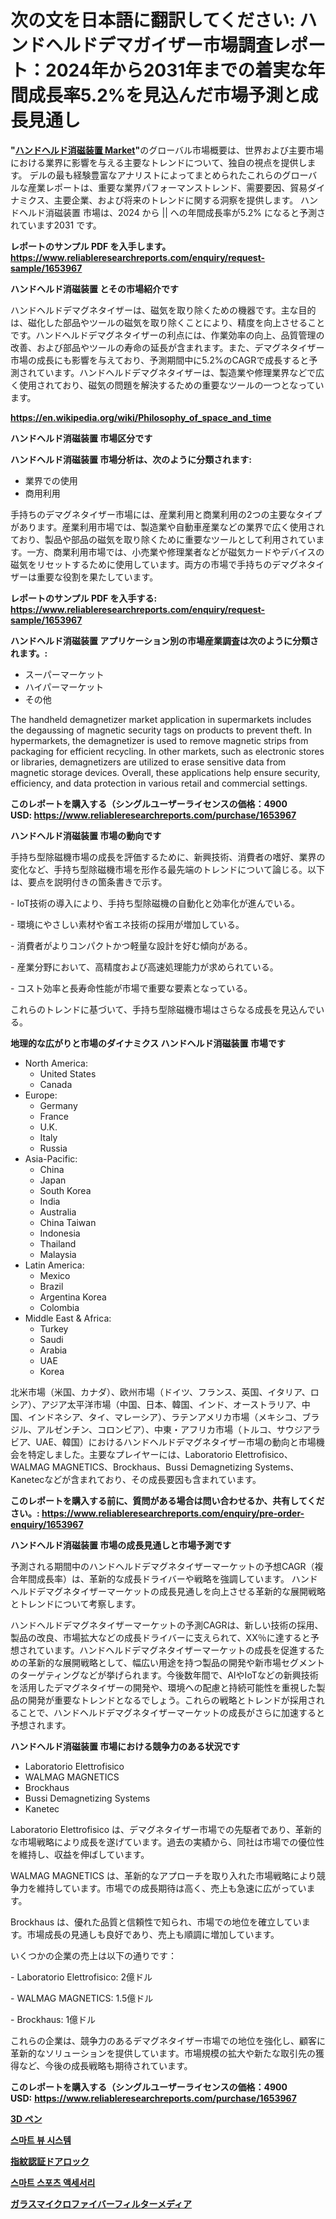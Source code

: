 <p><h1>次の文を日本語に翻訳してください: ハンドヘルドデマガイザー市場調査レポート：2024年から2031年までの着実な年間成長率5.2%を見込んだ市場予測と成長見通し</h1></p><p><strong>"<a href="https://www.reliableresearchreports.com/handheld-demagnetizer-r1653967">ハンドヘルド消磁装置 Market</a>"</strong>のグローバル市場概要は、世界および主要市場における業界に影響を与える主要なトレンドについて、独自の視点を提供します。 デルの最も経験豊富なアナリストによってまとめられたこれらのグローバルな産業レポートは、重要な業界パフォーマンストレンド、需要要因、貿易ダイナミクス、主要企業、および将来のトレンドに関する洞察を提供します。 ハンドヘルド消磁装置 市場は、2024 から || への年間成長率が5.2% になると予測されています2031 です。</p>
<p><strong>レポートのサンプル PDF を入手します。</strong><strong><a href="https://www.reliableresearchreports.com/enquiry/request-sample/1653967">https://www.reliableresearchreports.com/enquiry/request-sample/1653967</a></strong></p>
<p><strong>ハンドヘルド消磁装置 とその市場紹介です</strong></p>
<p><p>ハンドヘルドデマグネタイザーは、磁気を取り除くための機器です。主な目的は、磁化した部品やツールの磁気を取り除くことにより、精度を向上させることです。ハンドヘルドデマグネタイザーの利点には、作業効率の向上、品質管理の改善、および部品やツールの寿命の延長が含まれます。また、デマグネタイザー市場の成長にも影響を与えており、予測期間中に5.2%のCAGRで成長すると予測されています。ハンドヘルドデマグネタイザーは、製造業や修理業界などで広く使用されており、磁気の問題を解決するための重要なツールの一つとなっています。</p><a href="https://en.wikipedia.org/wiki/Philosophy_of_space_and_time"></a></p>
<p><strong><a href="https://en.wikipedia.org/wiki/Philosophy_of_space_and_time">https://en.wikipedia.org/wiki/Philosophy_of_space_and_time</a></strong></p>
<p><strong>ハンドヘルド消磁装置&nbsp;市場区分です</strong><strong></strong></p>
<p><strong>ハンドヘルド消磁装置 市場分析は、次のように分類されます:</strong>&nbsp;</p>
<p><ul><li>業界での使用</li><li>商用利用</li></ul></p>
<p><p>手持ちのデマグネタイザー市場には、産業利用と商業利用の2つの主要なタイプがあります。産業利用市場では、製造業や自動車産業などの業界で広く使用されており、製品や部品の磁気を取り除くために重要なツールとして利用されています。一方、商業利用市場では、小売業や修理業者などが磁気カードやデバイスの磁気をリセットするために使用しています。両方の市場で手持ちのデマグネタイザーは重要な役割を果たしています。</p></p>
<p><strong>レポートのサンプル PDF を入手する: <a href="https://www.reliableresearchreports.com/enquiry/request-sample/1653967">https://www.reliableresearchreports.com/enquiry/request-sample/1653967</a></strong></p>
<p><strong> ハンドヘルド消磁装置 アプリケーション別の市場産業調査は次のように分類されます。:</strong></p>
<p><ul><li>スーパーマーケット</li><li>ハイパーマーケット</li><li>その他</li></ul></p>
<p><p>The handheld demagnetizer market application in supermarkets includes the degaussing of magnetic security tags on products to prevent theft. In hypermarkets, the demagnetizer is used to remove magnetic strips from packaging for efficient recycling. In other markets, such as electronic stores or libraries, demagnetizers are utilized to erase sensitive data from magnetic storage devices. Overall, these applications help ensure security, efficiency, and data protection in various retail and commercial settings.</p></p>
<p><strong>このレポートを購入する（シングルユーザーライセンスの価格：4900 USD:</strong><strong>&nbsp;<a href="https://www.reliableresearchreports.com/purchase/1653967">https://www.reliableresearchreports.com/purchase/1653967</a></strong></p>
<p><strong>ハンドヘルド消磁装置 市場の動向です</strong></p>
<p><p>手持ち型除磁機市場の成長を評価するために、新興技術、消費者の嗜好、業界の変化など、手持ち型除磁機市場を形作る最先端のトレンドについて論じる。以下は、要点を説明付きの箇条書きで示す。</p><p>- IoT技術の導入により、手持ち型除磁機の自動化と効率化が進んでいる。</p><p>- 環境にやさしい素材や省エネ技術の採用が増加している。</p><p>- 消費者がよりコンパクトかつ軽量な設計を好む傾向がある。</p><p>- 産業分野において、高精度および高速処理能力が求められている。</p><p>- コスト効率と長寿命性能が市場で重要な要素となっている。</p><p>これらのトレンドに基づいて、手持ち型除磁機市場はさらなる成長を見込んでいる。</p></p>
<p><strong>地理的な広がりと市場のダイナミクス ハンドヘルド消磁装置 市場です</strong></p>
<p><ul>
    <li>
        North America:
        <ul>
            <li>United States</li>
            <li>Canada</li>
        </ul>
    </li>
    <li>
        Europe:
        <ul>
            <li>Germany</li>
            <li>France</li>
            <li>U.K.</li>
            <li>Italy</li>
            <li>Russia</li>
        </ul>
    </li>
    <li>
        Asia-Pacific:
        <ul>
            <li>China</li>
            <li>Japan</li>
            <li>South Korea</li>
            <li>India</li>
            <li>Australia</li>
            <li>China Taiwan</li>
            <li>Indonesia</li>
            <li>Thailand</li>
            <li>Malaysia</li>
        </ul>
    </li>
    <li>
        Latin America:
        <ul>
            <li>Mexico</li>
            <li>Brazil</li>
            <li>Argentina Korea</li>
            <li>Colombia</li>
        </ul>
    </li>
    <li>
        Middle East & Africa:
        <ul>
            <li>Turkey</li>
            <li>Saudi</li>
            <li>Arabia</li>
            <li>UAE</li>
            <li>Korea</li>
        </ul>
    </li>
    </ul></p>
<p><p>北米市場（米国、カナダ）、欧州市場（ドイツ、フランス、英国、イタリア、ロシア）、アジア太平洋市場（中国、日本、韓国、インド、オーストラリア、中国、インドネシア、タイ、マレーシア）、ラテンアメリカ市場（メキシコ、ブラジル、アルゼンチン、コロンビア）、中東・アフリカ市場（トルコ、サウジアラビア、UAE、韓国）におけるハンドヘルドデマグネタイザー市場の動向と市場機会を特定しました。主要なプレイヤーには、Laboratorio Elettrofisico、WALMAG MAGNETICS、Brockhaus、Bussi Demagnetizing Systems、Kanetecなどが含まれており、その成長要因も含まれています。</p></p>
<p><strong>このレポートを購入する前に、質問がある場合は問い合わせるか、共有してください。:&nbsp;<a href="https://www.reliableresearchreports.com/enquiry/pre-order-enquiry/1653967">https://www.reliableresearchreports.com/enquiry/pre-order-enquiry/1653967</a></strong></p>
<p><strong>ハンドヘルド消磁装置 市場の成長見通しと市場予測です</strong></p>
<p><p>予測される期間中のハンドヘルドデマグネタイザーマーケットの予想CAGR（複合年間成長率）は、革新的な成長ドライバーや戦略を強調しています。 ハンドヘルドデマグネタイザーマーケットの成長見通しを向上させる革新的な展開戦略とトレンドについて考察します。</p><p>ハンドヘルドデマグネタイザーマーケットの予測CAGRは、新しい技術の採用、製品の改良、市場拡大などの成長ドライバーに支えられて、XX％に達すると予想されています。ハンドヘルドデマグネタイザーマーケットの成長を促進するための革新的な展開戦略として、幅広い用途を持つ製品の開発や新市場セグメントのターゲティングなどが挙げられます。今後数年間で、AIやIoTなどの新興技術を活用したデマグネタイザーの開発や、環境への配慮と持続可能性を重視した製品の開発が重要なトレンドとなるでしょう。これらの戦略とトレンドが採用されることで、ハンドヘルドデマグネタイザーマーケットの成長がさらに加速すると予想されます。</p></p>
<p><strong>ハンドヘルド消磁装置 市場における競争力のある状況です</strong></p>
<p><ul><li>Laboratorio Elettrofisico</li><li>WALMAG MAGNETICS</li><li>Brockhaus</li><li>Bussi Demagnetizing Systems</li><li>Kanetec</li></ul></p>
<p><p>Laboratorio Elettrofisico は、デマグネタイザー市場での先駆者であり、革新的な市場戦略により成長を遂げています。過去の実績から、同社は市場での優位性を維持し、収益を伸ばしています。</p><p>WALMAG MAGNETICS は、革新的なアプローチを取り入れた市場戦略により競争力を維持しています。市場での成長期待は高く、売上も急速に広がっています。</p><p>Brockhaus は、優れた品質と信頼性で知られ、市場での地位を確立しています。市場成長の見通しも良好であり、売上も順調に増加しています。</p><p>いくつかの企業の売上は以下の通りです：</p><p>- Laboratorio Elettrofisico: 2億ドル</p><p>- WALMAG MAGNETICS: 1.5億ドル</p><p>- Brockhaus: 1億ドル</p><p>これらの企業は、競争力のあるデマグネタイザー市場での地位を強化し、顧客に革新的なソリューションを提供しています。市場規模の拡大や新たな取引先の獲得など、今後の成長戦略も期待されています。</p></p>
<p><strong>このレポートを購入する（シングルユーザーライセンスの価格：4900 USD:</strong>&nbsp;<strong><a href="https://www.reliableresearchreports.com/purchase/1653967">https://www.reliableresearchreports.com/purchase/1653967</a></strong></p>
<p><strong><p><a href="https://github.com/RandallRunte2023/Market-Research-Report-List-2/blob/main/795952276084.md">3D ペン</a></p><p><a href="https://github.com/LuckeyCorbin/Market-Research-Report-List-2/blob/main/958306494678.md">스마트 뷰 시스템</a></p><p><a href="https://github.com/TerrellConn/Market-Research-Report-List-3/blob/main/804914076083.md">指紋認証ドアロック</a></p><p><a href="https://github.com/shampaakter36/Market-Research-Report-List-2/blob/main/310177894677.md">스마트 스포츠 액세서리</a></p><p><a href="https://github.com/DanykaKilback/Market-Research-Report-List-2/blob/main/514395676085.md">ガラスマイクロファイバーフィルターメディア</a></p></strong></p>